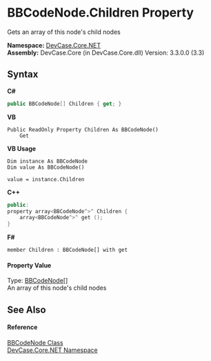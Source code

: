# BBCodeNode.Children Property 
 

Gets an array of this node's child nodes

**Namespace:**&nbsp;<a href="N_DevCase_Core_NET">DevCase.Core.NET</a><br />**Assembly:**&nbsp;DevCase.Core (in DevCase.Core.dll) Version: 3.3.0.0 (3.3)

## Syntax

**C#**<br />
``` C#
public BBCodeNode[] Children { get; }
```

**VB**<br />
``` VB
Public ReadOnly Property Children As BBCodeNode()
	Get
```

**VB Usage**<br />
``` VB Usage
Dim instance As BBCodeNode
Dim value As BBCodeNode()

value = instance.Children

```

**C++**<br />
``` C++
public:
property array<BBCodeNode^>^ Children {
	array<BBCodeNode^>^ get ();
}
```

**F#**<br />
``` F#
member Children : BBCodeNode[] with get

```


#### Property Value
Type: <a href="T_DevCase_Core_NET_BBCodeNode">BBCodeNode</a>[]<br />An array of this node's child nodes

## See Also


#### Reference
<a href="T_DevCase_Core_NET_BBCodeNode">BBCodeNode Class</a><br /><a href="N_DevCase_Core_NET">DevCase.Core.NET Namespace</a><br />